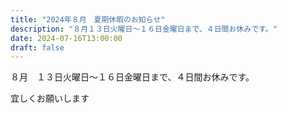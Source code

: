 ```yaml
---
title: "2024年８月　夏期休暇のお知らせ"
description: "８月１３日火曜日〜１６日金曜日まで、４日間お休みです。"
date: 2024-07-16T13:00:00
draft: false
---
```


８月　１３日火曜日〜１６日金曜日まで、４日間お休みです。

宜しくお願いします







